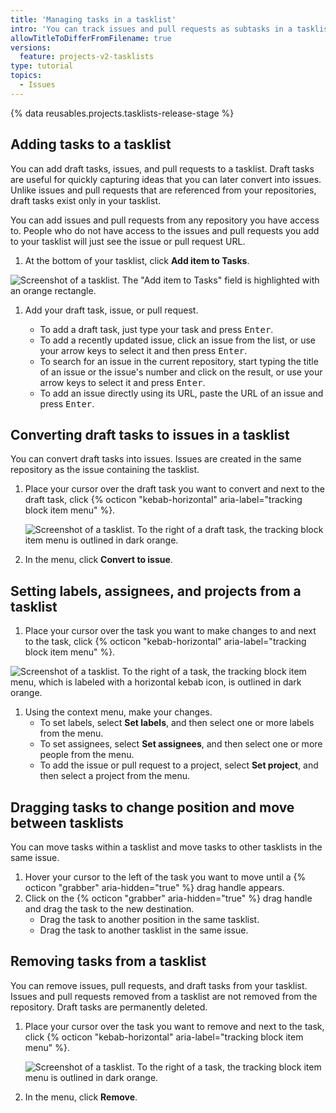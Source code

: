 ```yaml
---
title: 'Managing tasks in a tasklist'
intro: 'You can track issues and pull requests as subtasks in a tasklist. You can also add draft tasks and later convert them into issues.'
allowTitleToDifferFromFilename: true
versions:
  feature: projects-v2-tasklists
type: tutorial
topics:
  - Issues
---
```


{% data reusables.projects.tasklists-release-stage %}

## Adding tasks to a tasklist

You can add draft tasks, issues, and pull requests to a tasklist. Draft tasks are useful for quickly capturing ideas that you can later convert into issues. Unlike issues and pull requests that are referenced from your repositories, draft tasks exist only in your tasklist.

You can add issues and pull requests from any repository you have access to. People who do not have access to the issues and pull requests you add to your tasklist will just see the issue or pull request URL.

1. At the bottom of your tasklist, click **Add item to Tasks**.
  
  ![Screenshot of a tasklist. The "Add item to Tasks" field is highlighted with an orange rectangle.](/assets/images/help/projects-v2/tasklist-omnibar.png)
  
1. Add your draft task, issue, or pull request.

   * To add a draft task, just type your task and press <kbd>Enter</kbd>.
   * To add a recently updated issue, click an issue from the list, or use your arrow keys to select it and then press <kbd>Enter</kbd>.
   * To search for an issue in the current repository, start typing the title of an issue or the issue's number and click on the result, or use your arrow keys to select it and press <kbd>Enter</kbd>.
   * To add an issue directly using its URL, paste the URL of an issue and press <kbd>Enter</kbd>.

## Converting draft tasks to issues in a tasklist

You can convert draft tasks into issues. Issues are created in the same repository as the issue containing the tasklist.

1. Place your cursor over the draft task you want to convert and next to the draft task, click {% octicon "kebab-horizontal" aria-label="tracking block item menu" %}.

   ![Screenshot of a tasklist. To the right of a draft task, the tracking block item menu is outlined in dark orange.](/assets/images/help/projects-v2/tasklist-draft-context-menu.png)

1. In the menu, click **Convert to issue**.

## Setting labels, assignees, and projects from a tasklist
 
1. Place your cursor over the task you want to make changes to and next to the task, click {% octicon "kebab-horizontal" aria-label="tracking block item menu" %}.

  ![Screenshot of a tasklist. To the right of a task, the tracking block item menu, which is labeled with a horizontal kebab icon, is outlined in dark orange.](/assets/images/help/projects-v2/tasklists-item-context-menu.png) 

1. Using the context menu, make your changes.
   * To set labels, select **Set labels**, and then select one or more labels from the menu.
   * To set assignees, select **Set assignees**, and then select one or more people from the menu.
   * To add the issue or pull request to a project, select **Set project**, and then select a project from the menu.

## Dragging tasks to change position and move between tasklists

You can move tasks within a tasklist and move tasks to other tasklists in the same issue.

1. Hover your cursor to the left of the task you want to move until a {% octicon "grabber" aria-hidden="true" %} drag handle appears.
1. Click on the {% octicon "grabber" aria-hidden="true" %} drag handle and drag the task to the new destination.
   * Drag the task to another position in the same tasklist.
   * Drag the task to another tasklist in the same issue.

## Removing tasks from a tasklist

You can remove issues, pull requests, and draft tasks from your tasklist. Issues and pull requests removed from a tasklist are not removed from the repository. Draft tasks are permanently deleted.

1. Place your cursor over the task you want to remove and next to the task, click {% octicon "kebab-horizontal" aria-label="tracking block item menu" %}.

   ![Screenshot of a tasklist. To the right of a task, the tracking block item menu is outlined in dark orange.](/assets/images/help/projects-v2/tasklists-item-context-menu.png)

1. In the menu, click **Remove**.